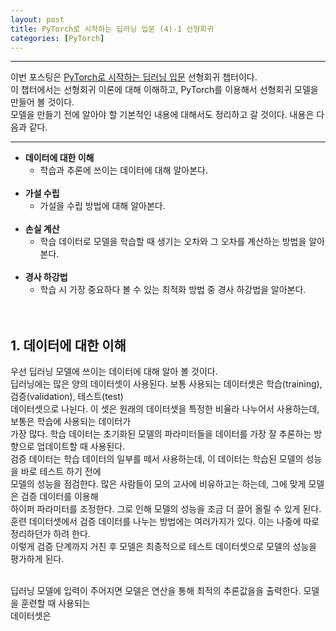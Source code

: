 ```yaml
---
layout: post
title: PyTorch로 시작하는 딥러닝 입문 (4)-1 선형회귀
categories: [PyTorch]
---
```


---

이번 포스팅은 [PyTorch로 시작하는 딥러닝 입문](https://wikidocs.net/53560) 선형회귀 챕터이다.<br>
이 챕터에서는 선형회귀 이론에 대해 이해하고, PyTorch를 이용해서 선형회귀 모델을 만들어 볼 것이다.<br>
모델을 만들기 전에 알아야 할 기본적인 내용에 대해서도 정리하고 갈 것이다. 내용은 다음과 같다. <br>

---

+ __데이터에 대한 이해__
  + 학습과 추론에 쓰이는 데이터에 대해 알아본다. <br><br>
+ __가설 수립__
  + 가설을 수립 방법에 대해 알아본다. <br><br>
+ __손실 계산__
  + 학습 데이터로 모델을 학습할 때 생기는 오차와 그 오차를 계산하는 방법을 알아본다. <br><br>
+ __경사 하강법__
  + 학습 시 가장 중요하다 볼 수 있는 최적화 방법 중 경사 하강법을 알아본다. <br><br><br>


## __1. 데이터에 대한 이해__

우선 딥러닝 모델에 쓰이는 데이터에 대해 알아 볼 것이다. <br>
딥러닝에는 많은 양의 데이터셋이 사용된다. 보통 사용되는 데이터셋은 학습(training), 검증(validation), 테스트(test) <br>
데이터셋으로 나뉜다. 이 셋은 원래의 데이터셋을 특정한 비율라 나누어서 사용하는데, 보통은 학습에 사용되는 데이터가 <br>
가장 많다. 학습 데이터는 초기화된 모델의 파라미터들을 데이터를 가장 잘 추론하는 방향으로 업데이트할 때 사용된다. <br>
검증 데이터는 학습 데이터의 일부를 떼서 사용하는데, 이 데이터는 학습된 모델의 성능을 바로 테스트 하기 전에 <br>
모델의 성능을 점검한다. 많은 사람들이 모의 고사에 비유하고는 하는데, 그에 맞게 모델은 검증 데이터를 이용해 <br>
하이퍼 파라미터를 조정한다. 그로 인해 모델의 성능을 조금 더 끌어 올릴 수 있게 된다. <br>
훈련 데이터셋에서 검증 데이터를 나누는 방법에는 여러가지가 있다. 이는 나중에 따로 정리하던가 하려 한다.<br>
이렇게 검증 단계까지 거친 후 모델은 최종적으로 테스트 데이터셋으로 모델의 성능을 평가하게 된다. <br><br>

딥러닝 모델에 입력이 주어지면 모델은 연산을 통해 최적의 추론값을을 출력한다. 모델을 훈련할 때 사용되는 <br>
데이터셋은 